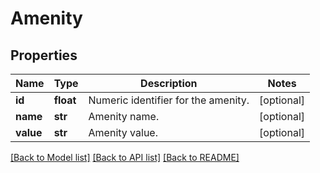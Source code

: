 # Amenity

## Properties
Name | Type | Description | Notes
------------ | ------------- | ------------- | -------------
**id** | **float** | Numeric identifier for the amenity. | [optional] 
**name** | **str** | Amenity name. | [optional] 
**value** | **str** | Amenity value. | [optional] 

[[Back to Model list]](../README.md#documentation-for-models) [[Back to API list]](../README.md#documentation-for-api-endpoints) [[Back to README]](../README.md)


